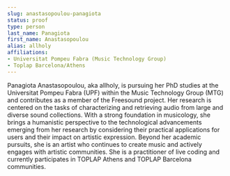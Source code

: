 ```yaml
---
slug: anastasopoulou-panagiota
status: proof
type: person
last_name: Panagiota
first_name: Anastasopoulou
alias: allholy
affiliations:
- Universitat Pompeu Fabra (Music Technology Group)
- Toplap Barcelona/Athens
---
```


Panagiota Anastasopoulou, aka allholy, is pursuing her PhD studies at the Universitat Pompeu Fabra (UPF) 
within the Music Technology Group (MTG) and contributes as a member of the Freesound project. 
Her research is centered on the tasks of characterizing and retrieving audio
from large and diverse sound collections. With a strong foundation in musicology, she brings a
humanistic perspective to the technological advancements emerging from her research by
considering their practical applications for users and their impact on artistic expression.
Beyond her academic pursuits, she is an artist who continues to create music and actively
engages with artistic communities. She is a practitioner of live coding and currently
participates in TOPLAP Athens and TOPLAP Barcelona communities.

